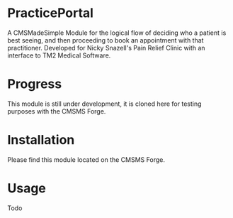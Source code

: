 PracticePortal
==============

A CMSMadeSimple Module for the logical flow of deciding who a patient is best seeing, and then proceeding to book an appointment with that practitioner. Developed for Nicky Snazell's Pain Relief Clinic with an interface to TM2 Medical Software.

Progress
========

This module is still under development, it is cloned here for testing purposes with the CMSMS Forge.

Installation
============

Please find this module located on the CMSMS Forge.

Usage
=====

Todo
